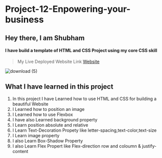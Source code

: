 # Project-12-Enpowering-your-business

## Hey there, I am Shubham

#### I have build a template of HTML and CSS Project using my core CSS skill

> My Live Deployed Website Link [Website](https://lucent-gumdrop-699ce4.netlify.app)  

![download (5)](https://user-images.githubusercontent.com/101961231/182020740-0b4b9c6e-41dc-4eb5-9510-f42ce2a26de9.png)

 ## What I have learned in this project

1. In this project I have Learned how to use HTML and CSS for building a beautiful Website  
2. I Learned how to position an image   
3. I Learned how to use Flexbox  
4. I have also Learned background property  
5. I Learn position absolute and relative  
6. I Learn Text-Decoration Propety like letter-spacing,text-color,text-size  
7. I Learn image property  
8. I also Learn Box-Shadow Property  
9. I also Learn Flex Propert like Flex-direction row and coloumn & justify-content